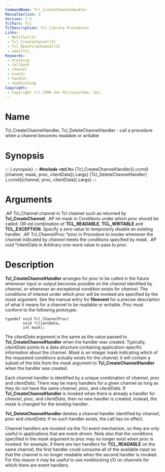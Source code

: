 ```yaml
---
CommandName: Tcl_CreateChannelHandler
ManualSection: 3
Version: 7.5
TclPart: Tcl
TclDescription: Tcl Library Procedures
Links:
 - Notifier(3)
 - Tcl_CreateChannel(3)
 - Tcl_OpenFileChannel(3)
 - vwait(n)
Keywords:
 - blocking
 - callback
 - channel
 - events
 - handler
 - nonblocking
Copyright:
 - Copyright (c) 1996 Sun Microsystems, Inc.
---
```


# Name

Tcl_CreateChannelHandler, Tcl_DeleteChannelHandler - call a procedure when a channel becomes readable or writable

# Synopsis

::: {.synopsis} :::
**#include <tcl.h>**
[Tcl_CreateChannelHandler]{.ccmd}[channel, mask, proc, clientData]{.cargs}
[Tcl_DeleteChannelHandler]{.ccmd}[channel, proc, clientData]{.cargs}
:::

# Arguments

.AP Tcl_Channel channel in Tcl channel such as returned by **Tcl_CreateChannel**. .AP int mask in Conditions under which *proc* should be called: OR-ed combination of **TCL_READABLE**, **TCL_WRITABLE** and **TCL_EXCEPTION**. Specify a zero value to temporarily disable an existing handler. .AP Tcl_ChannelProc *proc in Procedure to invoke whenever the channel indicated by *channel* meets the conditions specified by *mask*. .AP void *clientData in Arbitrary one-word value to pass to *proc*.

# Description

**Tcl_CreateChannelHandler** arranges for *proc* to be called in the future whenever input or output becomes possible on the channel identified by *channel*, or whenever an exceptional condition exists for *channel*. The conditions of interest under which *proc* will be invoked are specified by the *mask* argument. See the manual entry for **fileevent** for a precise description of what it means for a channel to be readable or writable. *Proc* must conform to the following prototype:

```
typedef void Tcl_ChannelProc(
        void *clientData,
        int mask);
```

The *clientData* argument is the same as the value passed to **Tcl_CreateChannelHandler** when the handler was created. Typically, *clientData* points to a data structure containing application-specific information about the channel. *Mask* is an integer mask indicating which of the requested conditions actually exists for the channel; it will contain a subset of the bits from the *mask* argument to **Tcl_CreateChannelHandler** when the handler was created.

Each channel handler is identified by a unique combination of *channel*, *proc* and *clientData*. There may be many handlers for a given channel as long as they do not have the same *channel*, *proc*, and *clientData*. If **Tcl_CreateChannelHandler** is invoked when there is already a handler for *channel*, *proc*, and *clientData*, then no new handler is created;  instead, the *mask* is changed for the existing handler.

**Tcl_DeleteChannelHandler** deletes a channel handler identified by *channel*, *proc* and *clientData*; if no such handler exists, the call has no effect.

Channel handlers are invoked via the Tcl event mechanism, so they are only useful in applications that are event-driven. Note also that the conditions specified in the *mask* argument to *proc* may no longer exist when *proc* is invoked:  for example, if there are two handlers for **TCL_READABLE** on the same channel, the first handler could consume all of the available input so that the channel is no longer readable when the second handler is invoked. For this reason it may be useful to use nonblocking I/O on channels for which there are event handlers.

